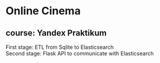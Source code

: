 # Online Cinema  
## course: Yandex Praktikum    
First stage: ETL from Sqlite to Elasticsearch  
Second stage: Flask API to communicate with Elasticsearch

